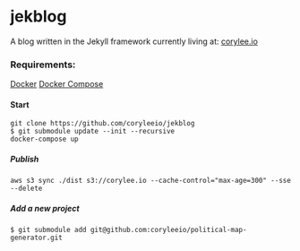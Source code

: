 # jekblog
A blog written in the Jekyll framework currently living at: [corylee.io](http://corylee.io)

### Requirements: 
[Docker](https://www.docker.com/)
[Docker Compose](https://docs.docker.com/compose/install/)


#### Start

	git clone https://github.com/coryleeio/jekblog
	$ git submodule update --init --recursive
	docker-compose up

##### Publish

	aws s3 sync ./dist s3://corylee.io --cache-control="max-age=300" --sse --delete

##### Add a new project

	$ git submodule add git@github.com:coryleeio/political-map-generator.git